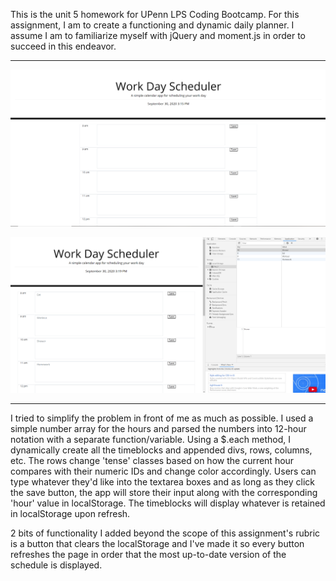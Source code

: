 This is the unit 5 homework for UPenn LPS Coding Bootcamp.
For this assignment, I am to create a functioning and dynamic daily planner. I assume I am to 
familiarize myself with jQuery and moment.js in order to succeed in this endeavor.
_____________________________________________________________________________________________________

![image](/assets/screenshot_working-timeblocks.png "Dynamic timeblocks")

![image](/assets/screenshot_working-localStorage.png "Working localstorage")

_____________________________________________________________________________________________________
I tried to simplify the problem in front of me as much as possible. I used a simple number array for the hours and parsed the numbers into 12-hour notation with a separate function/variable.
Using a $.each method, I dynamically create all the timeblocks and appended divs, rows, columns, etc. The rows change 'tense' classes based on how the current hour compares with their numeric IDs and change color accordingly. Users can type whatever they'd like into the textarea boxes and as long as they click the save button, the app will store their input along with the corresponding 'hour' value in localStorage. The timeblocks will display whatever is retained in localStorage upon refresh.

2 bits of functionality I added beyond the scope of this assignment's rubric is a button that clears the localStorage and I've made it so every button refreshes the page in order that the most up-to-date version of the schedule is displayed.